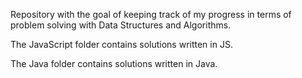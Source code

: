 Repository with the goal of keeping track of my progress in terms of problem solving with Data Structures and Algorithms.

The JavaScript folder contains solutions written in JS.

The Java folder contains solutions written in Java.